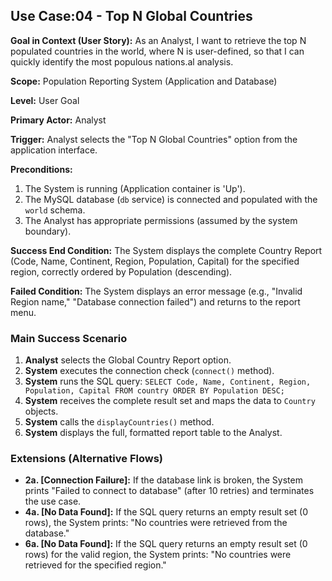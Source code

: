 ## Use Case:04 - Top N Global Countries

**Goal in Context (User Story):** As an Analyst, I want to retrieve the top N populated countries in the world, where N is user-defined, so that I can quickly identify the most populous nations.al analysis.

**Scope:** Population Reporting System (Application and Database)

**Level:** User Goal

**Primary Actor:** Analyst

**Trigger:** Analyst selects the "Top N Global Countries" option from the application interface.

**Preconditions:**
1. The System is running (Application container is 'Up').
2. The MySQL database (`db` service) is connected and populated with the `world` schema.
3. The Analyst has appropriate permissions (assumed by the system boundary).

**Success End Condition:**
The System displays the complete Country Report (Code, Name, Continent, Region, Population, Capital) for the specified region, correctly ordered by Population (descending).

**Failed Condition:**
The System displays an error message (e.g., "Invalid Region name," "Database connection failed") and returns to the report menu.

### Main Success Scenario

1.  **Analyst** selects the Global Country Report option.
2.  **System** executes the connection check (`connect()` method).
3.  **System** runs the SQL query: `SELECT Code, Name, Continent, Region, Population, Capital FROM country ORDER BY Population DESC;`
4.  **System** receives the complete result set and maps the data to `Country` objects.
5.  **System** calls the `displayCountries()` method.
6.  **System** displays the full, formatted report table to the Analyst.

### Extensions (Alternative Flows)

* **2a. [Connection Failure]:** If the database link is broken, the System prints "Failed to connect to database" (after 10 retries) and terminates the use case.
* **4a. [No Data Found]:** If the SQL query returns an empty result set (0 rows), the System prints: "No countries were retrieved from the database."
* **6a. [No Data Found]:** If the SQL query returns an empty result set (0 rows) for the valid region, the System prints: "No countries were retrieved for the specified region."